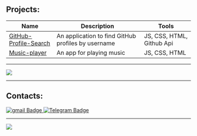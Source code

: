 ## Projects:
| Name | Description | Tools |
| --- | --- | --- |
|[GitHub-Profile-Search](https://github.com/wasabully/GitHub-Profile-Search)| An application to find GitHub profiles by username | JS, CSS, HTML, Github Api|
|[Music-player](https://github.com/wasabully/Player) | An app for playing music | JS, CSS, HTML|


---

[![](https://www.codewars.com/users/bessacoc/badges/large)](https://www.codewars.com/users/bessacoc)

---

## Contacts:
<div id="badges">
  <a href="mailto:dd.danildemchenko@gmail.com">
    <img src="https://img.shields.io/badge/Gmail-black?style=for-the-badge&logo=gmail&logoColor=white" alt="gmail Badge"/>
  </a>
  <a href="https://t.me/wasabully">
    <img src="https://img.shields.io/badge/Telegram-black?style=for-the-badge&logo=telegram&logoColor=white" alt="Telegram Badge"/>
  </a>
</div>


---

[![](https://visitcount.itsvg.in/api?id=wasabully&label=Profile%20Views&color=12&icon=2&pretty=true)](https://visitcount.itsvg.in)

